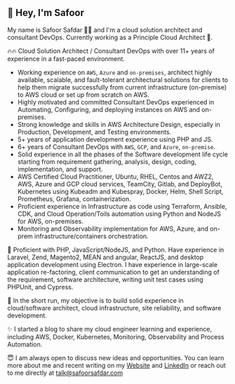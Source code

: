 ## 👋 Hey, I&apos;m Safoor 

My name is Safoor Safdar 👨‍💻 and I&apos;m a cloud solution architect and consultant DevOps. Currently working as a Principle Cloud Architect 🔭.


🔥🔥 Cloud Solution Architect / Consultant DevOps with over 11+ years of experience in a fast-paced environment.

- Working experience on `AWS`, `Azure` and `on-premises`, architect highly available, scalable, and fault-tolerant architectural solutions for clients to help them migrate successfully from current infrastructure (on-premise) to AWS cloud or set up from scratch on AWS.
- Highly motivated and committed Consultant DevOps experienced in Automating, Configuring, and deploying instances on AWS and on-premises.
- Strong knowledge and skills in AWS Architecture Design, especially in Production, Development, and Testing environments.
- 5+ years of application development experience using PHP and JS.
- 6+ years of Consultant DevOps with `AWS`, `GCP`, and `Azure`, `on-premise`.
- Solid experience in all the phases of the Software development life cycle starting from requirement gathering, analysis, design, coding, implementation, and support.
- AWS Certified Cloud Practitioner, Ubuntu, RHEL, Centos and AWZ2, AWS, Azure and GCP cloud services, TeamCity, Gitlab, and DeployBot, Kubernetes using Kubeadm and Kubespray, Docker, Helm, Shell Script, Prometheus, Grafana, containerization.
- Proficient experience in Infrastructure as code using Terraform, Ansible, CDK, and Cloud Operation/Toils automation using Python and NodeJS for AWS, on-premises. 
- Monitoring and Observability implementation for AWS, Azure, and on-prem infrastructure/containers orchestration.

📝 Proficient with PHP, JavaScript/NodeJS, and Python. Have experience in Laravel, Zend, Magento2, MEAN and angular, ReactJS, and desktop application development using Electron. I have experience in large-scale application re-factoring, client communication to get an understanding of the requirement, software architecture, writing unit test cases using PHPUnit, and Cypress.

🚀 In the short run, my objective is to build solid experience in cloud/software architect, cloud infrastructure, site reliability, and software development.


✨ I started a blog to share my cloud engineer learning and experience, including AWS, Docker, Kubernetes, Monitoring, Observability and Process Automation.

😇 I am always open to discuss new ideas and opportunities. You can learn more about me and recent writing on my [Website](https://safoorsafdar.com/) and [LinkedIn](https://linkedin.com/in/safoorsafdar) or reach out to me directly at talk@safoorsafdar.com


<!--
**safoorsafdar/safoorsafdar** is a ✨ _special_ ✨ repository because its `README.md` (this file) appears on your GitHub profile.

Here are some ideas to get you started:

- 🔭 I’m currently working on ...
- 🌱 I’m currently learning ...
- 👯 I’m looking to collaborate on ...
- 🤔 I’m looking for help with ...
- 💬 Ask me about ...
- 📫 How to reach me: ...
- 😄 Pronouns: ...
- ⚡ Fun fact: ...
-->
